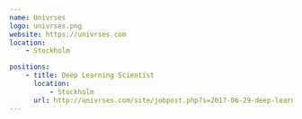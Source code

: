 ```yaml
---
name: Univrses
logo: univrses.png
website: https://univrses.com
location: 
    - Stockholm

positions:
    - title: Deep Learning Scientist
      location:
          - Stockholm
      url: http://univrses.com/site/jobpost.php?s=2017-06-29-deep-learning-scientist
---
```

